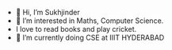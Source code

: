 - 👋 Hi, I’m Sukhjinder
- 👀 I’m interested in Maths, Computer Science. 
- <no emoji> I love to read books and play cricket.
- 🌱 I’m currently doing CSE at IIIT HYDERABAD

<!---
sukhjinder-kumar/sukhjinder-kumar is a ✨ special ✨ repository because its `README.md` (this file) appears on your GitHub profile.
You can click the Preview link to take a look at your changes.
--->
